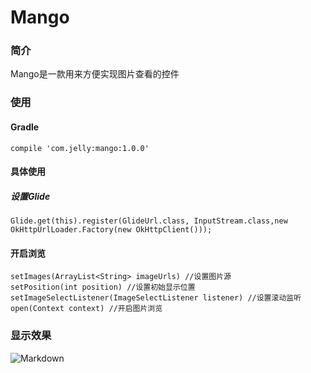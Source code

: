 # Mango
### 简介
Mango是一款用来方便实现图片查看的控件
### 使用
#### Gradle
	compile 'com.jelly:mango:1.0.0'
#### 具体使用
##### 设置Glide
	Glide.get(this).register(GlideUrl.class, InputStream.class,new OkHttpUrlLoader.Factory(new OkHttpClient()));
#### 开启浏览
	setImages(ArrayList<String> imageUrls) //设置图片源
	setPosition(int position) //设置初始显示位置
	setImageSelectListener(ImageSelectListener listener) //设置滚动监听
	open(Context context) //开启图片浏览
### 显示效果
![Markdown](http://i4.bvimg.com/1949/6aadc4d48b25b8eds.png)
